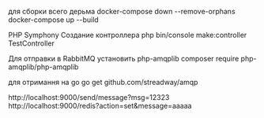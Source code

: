 для сборки всего дерьма
docker-compose down --remove-orphans
docker-compose up --build

PHP Symphony 
Создание контроллера
php bin/console make:controller TestController

Для отправки в RabbitMQ
установить php-amqplib
composer require php-amqplib/php-amqplib

для отримання на go 
go get github.com/streadway/amqp

http://localhost:9000/send/message?msg=12323
http://localhost:9000/redis?action=set&message=aaaaa